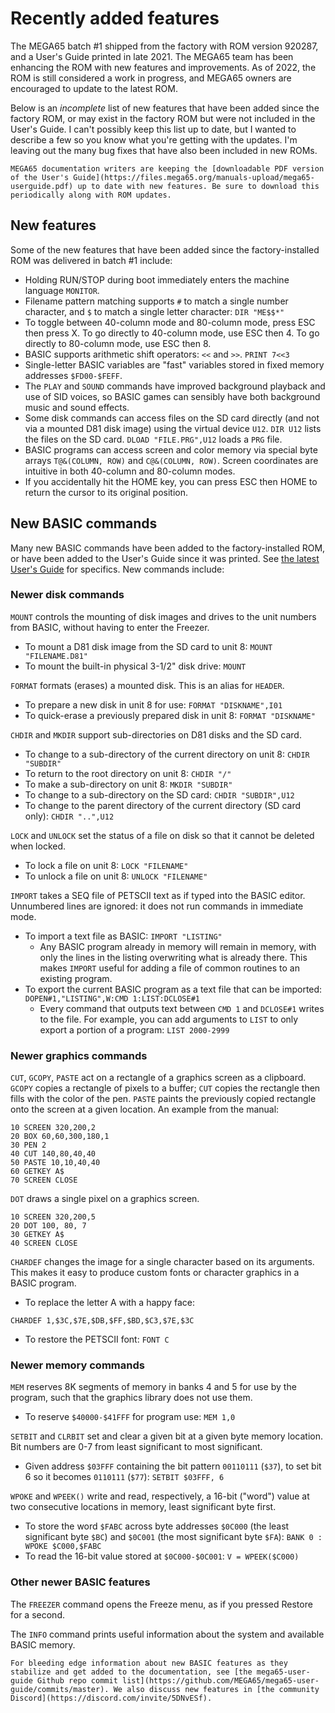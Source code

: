 # Recently added features

The MEGA65 batch #1 shipped from the factory with ROM version 920287, and a User's Guide printed in late 2021. The MEGA65 team has been enhancing the ROM with new features and improvements. As of 2022, the ROM is still considered a work in progress, and MEGA65 owners are encouraged to update to the latest ROM.

Below is an _incomplete_ list of new features that have been added since the factory ROM, or may exist in the factory ROM but were not included in the User's Guide. I can't possibly keep this list up to date, but I wanted to describe a few so you know what you're getting with the updates. I'm leaving out the many bug fixes that have also been included in new ROMs.

```{tip}
MEGA65 documentation writers are keeping the [downloadable PDF version of the User's Guide](https://files.mega65.org/manuals-upload/mega65-userguide.pdf) up to date with new features. Be sure to download this periodically along with ROM updates.
```

## New features

Some of the new features that have been added since the factory-installed ROM was delivered in batch #1 include:

-   Holding RUN/STOP during boot immediately enters the machine language `MONITOR`.
-   Filename pattern matching supports `#` to match a single number character, and `$` to match a single letter character: `DIR "ME$$*"`
-   To toggle between 40-column mode and 80-column mode, press ESC then press X. To go directly to 40-column mode, use ESC then 4. To go directly to 80-column mode, use ESC then 8.
-   BASIC supports arithmetic shift operators: `<<` and `>>`. `PRINT 7<<3`
-   Single-letter BASIC variables are "fast" variables stored in fixed memory addresses `$FD00-$FEFF`.
-   The `PLAY` and `SOUND` commands have improved background playback and use of SID voices, so BASIC games can sensibly have both background music and sound effects.
-   Some disk commands can access files on the SD card directly (and not via a mounted D81 disk image) using the virtual device `U12`. `DIR U12` lists the files on the SD card. `DLOAD "FILE.PRG",U12` loads a `PRG` file.
-   BASIC programs can access screen and color memory via special byte arrays `T@&(COLUMN, ROW)` and `C@&(COLUMN, ROW)`. Screen coordinates are intuitive in both 40-column and 80-column modes.
-   If you accidentally hit the HOME key, you can press ESC then HOME to return the cursor to its original position.

## New BASIC commands

Many new BASIC commands have been added to the factory-installed ROM, or have been added to the User's Guide since it was printed. See [the latest User's Guide](https://files.mega65.org/manuals-upload/mega65-userguide.pdf) for specifics. New commands include:

### Newer disk commands

`MOUNT` controls the mounting of disk images and drives to the unit numbers from BASIC, without having to enter the Freezer.

-   To mount a D81 disk image from the SD card to unit 8: `MOUNT "FILENAME.D81"`
-   To mount the built-in physical 3-1/2" disk drive: `MOUNT`

`FORMAT` formats (erases) a mounted disk. This is an alias for `HEADER`.

-   To prepare a new disk in unit 8 for use: `FORMAT "DISKNAME",I01`
-   To quick-erase a previously prepared disk in unit 8: `FORMAT "DISKNAME"`

`CHDIR` and `MKDIR` support sub-directories on D81 disks and the SD card.

-   To change to a sub-directory of the current directory on unit 8: `CHDIR "SUBDIR"`
-   To return to the root directory on unit 8: `CHDIR "/"`
-   To make a sub-directory on unit 8: `MKDIR "SUBDIR"`
-   To change to a sub-directory on the SD card: `CHDIR "SUBDIR",U12`
-   To change to the parent directory of the current directory (SD card only): `CHDIR "..",U12`

`LOCK` and `UNLOCK` set the status of a file on disk so that it cannot be deleted when locked.

-   To lock a file on unit 8: `LOCK "FILENAME"`
-   To unlock a file on unit 8: `UNLOCK "FILENAME"`

`IMPORT` takes a SEQ file of PETSCII text as if typed into the BASIC editor. Unnumbered lines are ignored: it does not run commands in immediate mode.

-   To import a text file as BASIC: `IMPORT "LISTING"`
    -   Any BASIC program already in memory will remain in memory, with only the lines in the listing overwriting what is already there. This makes `IMPORT` useful for adding a file of common routines to an existing program.
-   To export the current BASIC program as a text file that can be imported: `DOPEN#1,"LISTING",W:CMD 1:LIST:DCLOSE#1`
    -   Every command that outputs text between `CMD 1` and `DCLOSE#1` writes to the file. For example, you can add arguments to `LIST` to only export a portion of a program: `LIST 2000-2999`

### Newer graphics commands

`CUT`, `GCOPY`, `PASTE` act on a rectangle of a graphics screen as a clipboard. `GCOPY` copies a rectangle of pixels to a buffer; `CUT` copies the rectangle then fills with the color of the pen. `PASTE` paints the previously copied rectangle onto the screen at a given location. An example from the manual:

```
10 SCREEN 320,200,2
20 BOX 60,60,300,180,1
30 PEN 2
40 CUT 140,80,40,40
50 PASTE 10,10,40,40
60 GETKEY A$
70 SCREEN CLOSE
```

`DOT` draws a single pixel on a graphics screen.

```
10 SCREEN 320,200,5
20 DOT 100, 80, 7
30 GETKEY A$
40 SCREEN CLOSE
```

`CHARDEF` changes the image for a single character based on its arguments. This makes it easy to produce custom fonts or character graphics in a BASIC program.

-   To replace the letter A with a happy face:

```
CHARDEF 1,$3C,$7E,$DB,$FF,$BD,$C3,$7E,$3C
```

-   To restore the PETSCII font: `FONT C`

### Newer memory commands

`MEM` reserves 8K segments of memory in banks 4 and 5 for use by the program, such that the graphics library does not use them.

-   To reserve `$40000-$41FFF` for program use: `MEM 1,0`

`SETBIT` and `CLRBIT` set and clear a given bit at a given byte memory location. Bit numbers are 0-7 from least significant to most significant.

-   Given address `$03FFF` containing the bit pattern `00110111` (`$37`), to set bit 6 so it becomes `0110111` (`$77`): `SETBIT $03FFF, 6`

`WPOKE` and `WPEEK()` write and read, respectively, a 16-bit ("word") value at two consecutive locations in memory, least significant byte first.

-   To store the word `$FABC` across byte addresses `$0C000` (the least significant byte `$BC`) and `$0C001` (the most significant byte `$FA`): `BANK 0 : WPOKE $C000,$FABC`
-   To read the 16-bit value stored at `$0C000-$0C001`: `V = WPEEK($C000)`

### Other newer BASIC features

The `FREEZER` command opens the Freeze menu, as if you pressed Restore for a second.

The `INFO` command prints useful information about the system and available BASIC memory.

```{tip}
For bleeding edge information about new BASIC features as they stabilize and get added to the documentation, see [the mega65-user-guide Github repo commit list](https://github.com/MEGA65/mega65-user-guide/commits/master). We also discuss new features in [the community Discord](https://discord.com/invite/5DNvESf).
```
